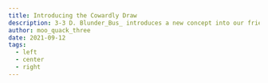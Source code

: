 ```yaml
---
title: Introducing the Cowardly Draw
description: 3-3 D. Blunder_Bus_ introduces a new concept into our friendly series - the cowardly draw. Tied up and heading into game 7, he suddenly remembered he had to go "meet a friend".
author: moo_quack_three
date: 2021-09-12
tags:
  - left
  - center
  - right
---
```

